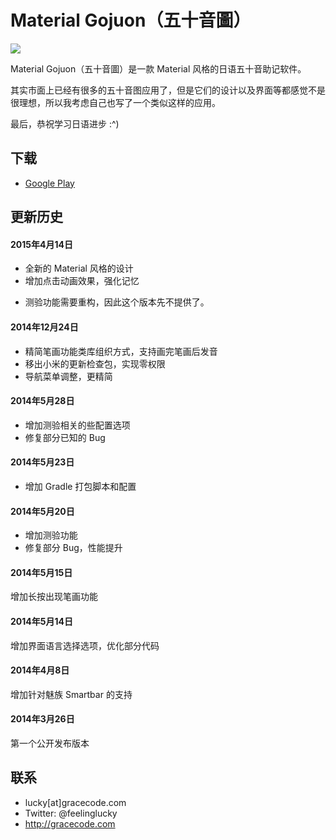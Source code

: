 # Material Gojuon（五十音圖）


![](http://files.gracecode.com/2014_03_26/1395822850@320.png)


Material Gojuon（五十音圖）是一款 Material 风格的日语五十音助记软件。

其实市面上已经有很多的五十音图应用了，但是它们的设计以及界面等都感觉不是很理想，所以我考虑自己也写了一个类似这样的应用。

最后，恭祝学习日语进步 :^)


## 下载


* [Google Play](https://play.google.com/store/apps/details?id=com.gracecode.android.gojuon)


## 更新历史

#### 2015年4月14日

* 全新的 Material 风格的设计
* 增加点击动画效果，强化记忆
- 测验功能需要重构，因此这个版本先不提供了。

#### 2014年12月24日

* 精简笔画功能类库组织方式，支持画完笔画后发音
* 移出小米的更新检查包，实现零权限
* 导航菜单调整，更精简

#### 2014年5月28日

* 增加测验相关的些配置选项
* 修复部分已知的 Bug

#### 2014年5月23日

* 增加 Gradle 打包脚本和配置

#### 2014年5月20日

* 增加测验功能
* 修复部分 Bug，性能提升

#### 2014年5月15日

增加长按出现笔画功能

#### 2014年5月14日

增加界面语言选择选项，优化部分代码

#### 2014年4月8日

增加针对魅族 Smartbar 的支持

#### 2014年3月26日

第一个公开发布版本


## 联系

* lucky[at]gracecode.com
* Twitter: @feelinglucky
* http://gracecode.com
